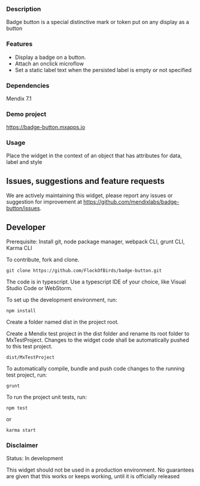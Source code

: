 ### Description

Badge button is a special distinctive mark or token put on any display as a button

### Features

 * Display a badge on a button.
 * Attach an onclick microflow 
 * Set a static label text when the persisted label is empty or not specified

### Dependencies

Mendix 7.1

### Demo project

https://badge-button.mxapps.io

### Usage

Place the widget in the context of an object that has attributes for data, label and style

## Issues, suggestions and feature requests

We are actively maintaining this widget, please report any issues or suggestion for improvement at https://github.com/mendixlabs/badge-button/issues.

## Developer
Prerequisite: Install git, node package manager, webpack CLI, grunt CLI, Karma CLI

To contribute, fork and clone.

    git clone https://github.com/FlockOfBirds/badge-button.git

The code is in typescript. Use a typescript IDE of your choice, like Visual Studio Code or WebStorm.

To set up the development environment, run:

    npm install
    
Create a folder named dist in the project root.

Create a Mendix test project in the dist folder and rename its root folder to MxTestProject. Changes to the widget code shall be automatically pushed to this test project.

    dist/MxTestProject
    
To automatically compile, bundle and push code changes to the running test project, run:

    grunt
    
To run the project unit tests, run:

    npm test
    
or

    karma start

### Disclaimer

Status: In development

This widget should not be used in a production environment.
No guarantees are given that this works or keeps working, until it is officially released
